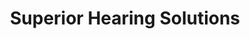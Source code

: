 ---
title: "Superior Hearing Solutions"
url: /airdrie/superior-hearing-solutions/
shop: hearing aids
---